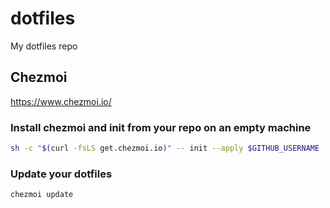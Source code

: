 # dotfiles
My dotfiles repo

## Chezmoi
https://www.chezmoi.io/

### Install chezmoi and init from your repo on an empty machine
```bash
sh -c "$(curl -fsLS get.chezmoi.io)" -- init --apply $GITHUB_USERNAME
```

### Update your dotfiles
```bash
chezmoi update
```
